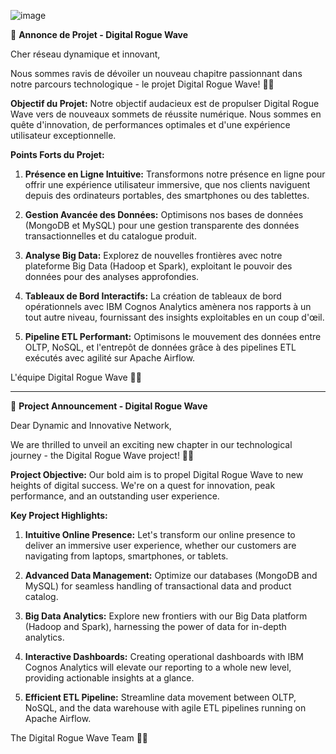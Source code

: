 
![image](https://user-images.githubusercontent.com/108534539/218347565-ebebee5e-3de3-427a-8370-cef5e44c3591.png)



🚀 **Annonce de Projet - Digital Rogue Wave**

Cher réseau dynamique et innovant,

Nous sommes ravis de dévoiler un nouveau chapitre passionnant dans notre parcours technologique - le projet Digital Rogue Wave! 🌊✨

**Objectif du Projet:**
Notre objectif audacieux est de propulser Digital Rogue Wave vers de nouveaux sommets de réussite numérique. Nous sommes en quête d'innovation, de performances optimales et d'une expérience utilisateur exceptionnelle.

**Points Forts du Projet:**
1. **Présence en Ligne Intuitive:** Transformons notre présence en ligne pour offrir une expérience utilisateur immersive, que nos clients naviguent depuis des ordinateurs portables, des smartphones ou des tablettes.

2. **Gestion Avancée des Données:** Optimisons nos bases de données (MongoDB et MySQL) pour une gestion transparente des données transactionnelles et du catalogue produit.

3. **Analyse Big Data:** Explorez de nouvelles frontières avec notre plateforme Big Data (Hadoop et Spark), exploitant le pouvoir des données pour des analyses approfondies.

4. **Tableaux de Bord Interactifs:** La création de tableaux de bord opérationnels avec IBM Cognos Analytics amènera nos rapports à un tout autre niveau, fournissant des insights exploitables en un coup d'œil.

5. **Pipeline ETL Performant:** Optimisons le mouvement des données entre OLTP, NoSQL, et l'entrepôt de données grâce à des pipelines ETL exécutés avec agilité sur Apache Airflow.



L'équipe Digital Rogue Wave 🚀🌐




---

🚀 **Project Announcement - Digital Rogue Wave**

Dear Dynamic and Innovative Network,

We are thrilled to unveil an exciting new chapter in our technological journey - the Digital Rogue Wave project! 🌊✨

**Project Objective:**
Our bold aim is to propel Digital Rogue Wave to new heights of digital success. We're on a quest for innovation, peak performance, and an outstanding user experience.

**Key Project Highlights:**
1. **Intuitive Online Presence:** Let's transform our online presence to deliver an immersive user experience, whether our customers are navigating from laptops, smartphones, or tablets.

2. **Advanced Data Management:** Optimize our databases (MongoDB and MySQL) for seamless handling of transactional data and product catalog.

3. **Big Data Analytics:** Explore new frontiers with our Big Data platform (Hadoop and Spark), harnessing the power of data for in-depth analytics.

4. **Interactive Dashboards:** Creating operational dashboards with IBM Cognos Analytics will elevate our reporting to a whole new level, providing actionable insights at a glance.

5. **Efficient ETL Pipeline:** Streamline data movement between OLTP, NoSQL, and the data warehouse with agile ETL pipelines running on Apache Airflow.


The Digital Rogue Wave Team 🚀🌐

